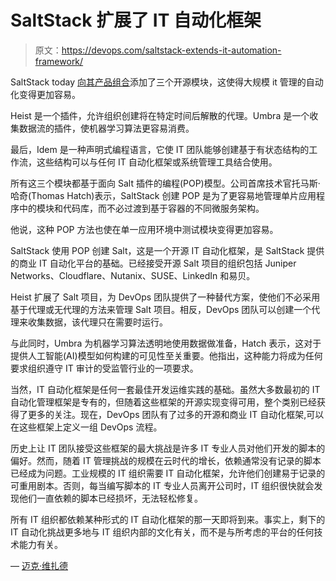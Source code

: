 # SaltStack 扩展了 IT 自动化框架

> 原文：<https://devops.com/saltstack-extends-it-automation-framework/>

SaltStack today [向其产品组合](https://www.prnewswire.com/news-releases/saltstack-introduces-plugin-oriented-programming-with-new-open-source-innovation-modules-to-power-scalable-automation-and-artificial-intelligence-300987194.html)添加了三个开源模块，这使得大规模 it 管理的自动化变得更加容易。

Heist 是一个插件，允许组织创建将在特定时间后解散的代理。Umbra 是一个收集数据流的插件，使机器学习算法更容易消费。

最后，Idem 是一种声明式编程语言，它使 IT 团队能够创建基于有状态结构的工作流，这些结构可以与任何 IT 自动化框架或系统管理工具结合使用。

所有这三个模块都基于面向 Salt 插件的编程(POP)模型。公司首席技术官托马斯·哈奇(Thomas Hatch)表示，SaltStack 创建 POP 是为了更容易地管理单片应用程序中的模块和代码库，而不必过渡到基于容器的不同微服务架构。

他说，这种 POP 方法也使在单一应用环境中测试模块变得更加容易。

SaltStack 使用 POP 创建 Salt，这是一个开源 IT 自动化框架，是 SaltStack 提供的商业 IT 自动化平台的基础。已经接受开源 Salt 项目的组织包括 Juniper Networks、Cloudflare、Nutanix、SUSE、LinkedIn 和易贝。

Heist 扩展了 Salt 项目，为 DevOps 团队提供了一种替代方案，使他们不必采用基于代理或无代理的方法来管理 Salt 项目。相反，DevOps 团队可以创建一个代理来收集数据，该代理只在需要时运行。

与此同时，Umbra 为机器学习算法透明地使用数据做准备，Hatch 表示，这对于提供人工智能(AI)模型如何构建的可见性至关重要。他指出，这种能力将成为任何要求组织遵守 IT 审计的受监管行业的一项要求。

当然，IT 自动化框架是任何一套最佳开发运维实践的基础。虽然大多数最初的 IT 自动化管理框架是专有的，但随着这些框架的开源实现变得可用，整个类别已经获得了更多的关注。现在，DevOps 团队有了过多的开源和商业 IT 自动化框架,可以在这些框架上定义一组 DevOps 流程。

历史上让 IT 团队接受这些框架的最大挑战是许多 IT 专业人员对他们开发的脚本的偏好。然而，随着 IT 管理挑战的规模在云时代的增长，依赖通常没有记录的脚本已经成为问题。工业规模的 IT 组织需要 IT 自动化框架，允许他们创建易于记录的可重用剧本。否则，每当编写脚本的 IT 专业人员离开公司时，IT 组织很快就会发现他们一直依赖的脚本已经损坏，无法轻松修复。

所有 IT 组织都依赖某种形式的 IT 自动化框架的那一天即将到来。事实上，剩下的 IT 自动化挑战更多地与 IT 组织内部的文化有关，而不是与所考虑的平台的任何技术能力有关。

— [迈克·维扎德](https://devops.com/author/mike-vizard/)